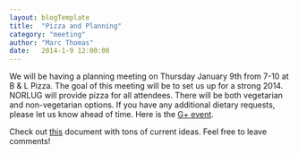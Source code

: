 ```yaml
---
layout: blogTemplate
title:  "Pizza and Planning"
category: "meeting"
author: "Marc Thomas"
date:   2014-1-9 12:00:00
---
```


We will be having a planning meeting on Thursday January 9th from 7-10 at B & L Pizza. The goal of this meeting will be to set us up for a strong 2014. NORLUG will provide pizza for all attendees. There will be both vegetarian and non-vegetarian options. If you have any additional dietary requests, please let us know ahead of time. Here is the <a href="https://plus.google.com/events/c85d8g1h8fcdbi1k6k805u07gr0?authkey=CM6NkP2x-K2E8gE" target="_blank">G+ event</a>.

Check out <a href="https://docs.google.com/document/d/1-kmDQvJcUmkn3UIqFHo4ZmHxjOEq9ufCrfOf6MKNeOs/edit?usp=sharing" target="_blank">this</a> document with tons of current ideas. Feel free to leave comments!
